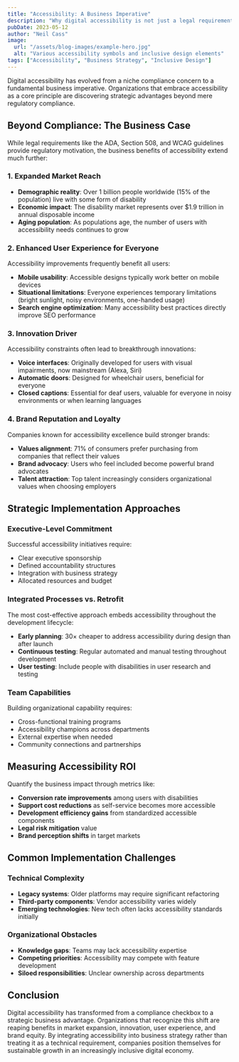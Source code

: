 ```yaml
---
title: "Accessibility: A Business Imperative"
description: "Why digital accessibility is not just a legal requirement but a strategic business advantage in today's market."
pubDate: 2023-05-12
author: "Neil Cass"
image:
  url: "/assets/blog-images/example-hero.jpg"
  alt: "Various accessibility symbols and inclusive design elements"
tags: ["Accessibility", "Business Strategy", "Inclusive Design"]
---
```


Digital accessibility has evolved from a niche compliance concern to a fundamental business imperative. Organizations that embrace accessibility as a core principle are discovering strategic advantages beyond mere regulatory compliance.

## Beyond Compliance: The Business Case

While legal requirements like the ADA, Section 508, and WCAG guidelines provide regulatory motivation, the business benefits of accessibility extend much further:

### 1. Expanded Market Reach

- **Demographic reality**: Over 1 billion people worldwide (15% of the population) live with some form of disability
- **Economic impact**: The disability market represents over $1.9 trillion in annual disposable income
- **Aging population**: As populations age, the number of users with accessibility needs continues to grow

### 2. Enhanced User Experience for Everyone

Accessibility improvements frequently benefit all users:

- **Mobile usability**: Accessible designs typically work better on mobile devices
- **Situational limitations**: Everyone experiences temporary limitations (bright sunlight, noisy environments, one-handed usage)
- **Search engine optimization**: Many accessibility best practices directly improve SEO performance

### 3. Innovation Driver

Accessibility constraints often lead to breakthrough innovations:

- **Voice interfaces**: Originally developed for users with visual impairments, now mainstream (Alexa, Siri)
- **Automatic doors**: Designed for wheelchair users, beneficial for everyone
- **Closed captions**: Essential for deaf users, valuable for everyone in noisy environments or when learning languages

### 4. Brand Reputation and Loyalty

Companies known for accessibility excellence build stronger brands:

- **Values alignment**: 71% of consumers prefer purchasing from companies that reflect their values
- **Brand advocacy**: Users who feel included become powerful brand advocates
- **Talent attraction**: Top talent increasingly considers organizational values when choosing employers

## Strategic Implementation Approaches

### Executive-Level Commitment

Successful accessibility initiatives require:

- Clear executive sponsorship
- Defined accountability structures
- Integration with business strategy
- Allocated resources and budget

### Integrated Processes vs. Retrofit

The most cost-effective approach embeds accessibility throughout the development lifecycle:

- **Early planning**: 30× cheaper to address accessibility during design than after launch
- **Continuous testing**: Regular automated and manual testing throughout development
- **User testing**: Include people with disabilities in user research and testing

### Team Capabilities

Building organizational capability requires:

- Cross-functional training programs
- Accessibility champions across departments
- External expertise when needed
- Community connections and partnerships

## Measuring Accessibility ROI

Quantify the business impact through metrics like:

- **Conversion rate improvements** among users with disabilities
- **Support cost reductions** as self-service becomes more accessible
- **Development efficiency gains** from standardized accessible components
- **Legal risk mitigation** value
- **Brand perception shifts** in target markets

## Common Implementation Challenges

### Technical Complexity

- **Legacy systems**: Older platforms may require significant refactoring
- **Third-party components**: Vendor accessibility varies widely
- **Emerging technologies**: New tech often lacks accessibility standards initially

### Organizational Obstacles

- **Knowledge gaps**: Teams may lack accessibility expertise
- **Competing priorities**: Accessibility may compete with feature development
- **Siloed responsibilities**: Unclear ownership across departments

## Conclusion

Digital accessibility has transformed from a compliance checkbox to a strategic business advantage. Organizations that recognize this shift are reaping benefits in market expansion, innovation, user experience, and brand equity. By integrating accessibility into business strategy rather than treating it as a technical requirement, companies position themselves for sustainable growth in an increasingly inclusive digital economy.
